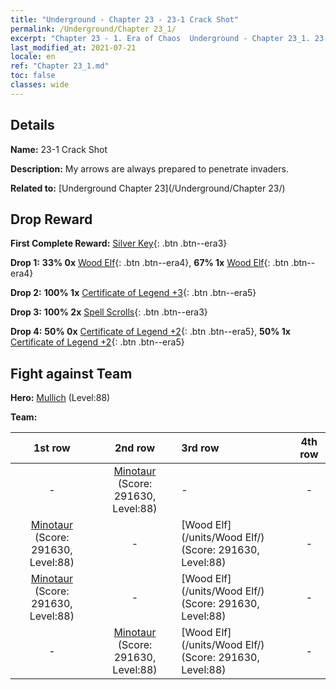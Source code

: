 ```yaml
---
title: "Underground - Chapter 23 - 23-1 Crack Shot"
permalink: /Underground/Chapter 23_1/
excerpt: "Chapter 23 - 1. Era of Chaos  Underground - Chapter 23_1. 23-1 Crack Shot"
last_modified_at: 2021-07-21
locale: en
ref: "Chapter 23_1.md"
toc: false
classes: wide
---
```


## Details

 **Name:** 23-1 Crack Shot

 **Description:** My arrows are always prepared to penetrate invaders.

 **Related to:** [Underground Chapter 23](/Underground/Chapter 23/)

## Drop Reward

 **First Complete Reward:** [Silver Key](/Items/con_693/){: .btn .btn--era3}

 **Drop 1:** **33% 0x** [Wood Elf](/Items/unt_201/){: .btn .btn--era4}, **67% 1x** [Wood Elf](/Items/unt_201/){: .btn .btn--era4}

 **Drop 2:** **100% 1x** [Certificate of Legend +3](/Items/mat_88/){: .btn .btn--era5}

 **Drop 3:** **100% 2x** [Spell Scrolls](/Items/con_694/){: .btn .btn--era3}

 **Drop 4:** **50% 0x** [Certificate of Legend +2](/Items/mat_81/){: .btn .btn--era5}, **50% 1x** [Certificate of Legend +2](/Items/mat_81/){: .btn .btn--era5}


## Fight against Team
 **Hero:** [Mullich](/heroes/Mullich/) (Level:88)

 **Team:**


  | 1st row | 2nd row | 3rd row | 4th row |
  |:----:|:----:|:----|:----:|
  | - | [Minotaur](/units/Minotaur/) (Score: 291630, Level:88)  | - | - |
  | [Minotaur](/units/Minotaur/) (Score: 291630, Level:88)  | - | [Wood Elf](/units/Wood Elf/) (Score: 291630, Level:88)  | - |
  | [Minotaur](/units/Minotaur/) (Score: 291630, Level:88)  | - | [Wood Elf](/units/Wood Elf/) (Score: 291630, Level:88)  | - |
  | - | [Minotaur](/units/Minotaur/) (Score: 291630, Level:88)  | [Wood Elf](/units/Wood Elf/) (Score: 291630, Level:88)  | - |


